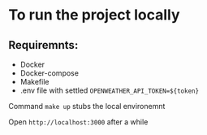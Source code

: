 # To run the project locally

## Requiremnts:
* Docker
* Docker-compose
* Makefile
* .env file with settled `OPENWEATHER_API_TOKEN=${token}`    

Command `make up` stubs the local environemnt

Open `http://localhost:3000` after a while


